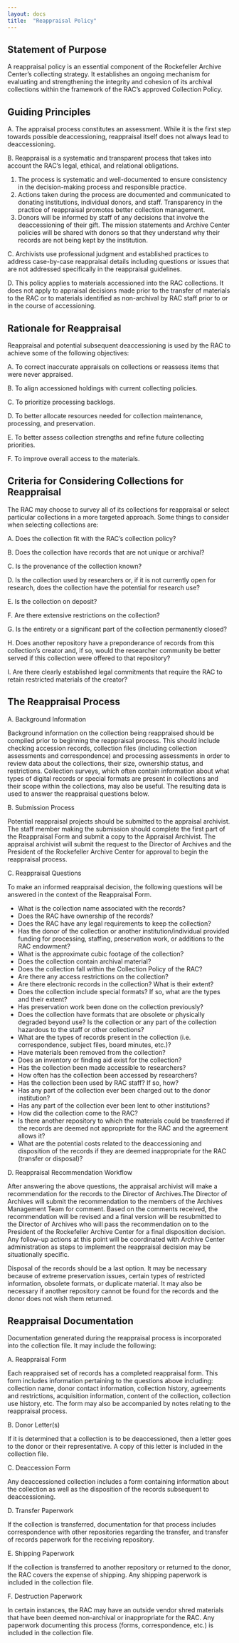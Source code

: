 ```yaml
---
layout: docs
title:  "Reappraisal Policy"
---
```


## Statement of Purpose

A reappraisal policy is an essential component of the Rockefeller Archive Center’s collecting strategy. It establishes an ongoing mechanism for evaluating and strengthening the integrity and cohesion of its archival collections within the framework of the RAC’s approved Collection Policy.

## Guiding Principles

A.  The appraisal process constitutes an assessment. While it is the first step towards possible deaccessioning, reappraisal itself does not always lead to deaccessioning.

B.  Reappraisal is a systematic and transparent process that takes into account the RAC’s legal, ethical, and relational obligations.
1. The process is systematic and well-documented to ensure consistency in the decision-making process and responsible practice.
2. Actions taken during the process are documented and communicated to donating institutions, individual donors, and staff. Transparency in the practice of reappraisal promotes better collection management.
3. Donors will be informed by staff of any decisions that involve the deaccessioning of their gift. The mission statements and Archive Center policies will be shared with donors so that they understand why their records are not being kept by the institution.

C. Archivists use professional judgment and established practices to address case-by-case reappraisal details including questions or issues that are not addressed specifically in the reappraisal guidelines.

D. This policy applies to materials accessioned into the RAC collections. It does not apply to appraisal decisions made prior to the transfer of materials to the RAC or to materials identified as non-archival by RAC staff prior to or in the course of accessioning.

## Rationale for Reappraisal

Reappraisal and potential subsequent deaccessioning is used by the RAC to achieve some of the following objectives:

A.  To correct inaccurate appraisals on collections or reassess items
    that were never appraised.

B.  To align accessioned holdings with current collecting policies.

C.  To prioritize processing backlogs.

D.  To better allocate resources needed for collection maintenance,
    processing, and preservation.

E.  To better assess collection strengths and refine future collecting
    priorities.  

F.  To improve overall access to the materials.  

## Criteria for Considering Collections for Reappraisal

The RAC may choose to survey all of its collections for reappraisal or select particular collections in a more targeted approach. Some things to consider when selecting collections are:

A.  Does the collection fit with the RAC’s collection policy?

B.  Does the collection have records that are not unique or archival?

C.  Is the provenance of the collection known?

D.  Is the collection used by researchers or, if it is not currently open for research, does the collection have the potential for research use?

E.  Is the collection on deposit?

F.  Are there extensive restrictions on the collection?

G.  Is the entirety or a significant part of the collection permanently closed?

H.  Does another repository have a preponderance of records from this
    collection’s creator and, if so, would the researcher community be
    better served if this collection were offered to that repository?

I. Are there clearly established legal commitments that require the RAC to retain restricted materials of the creator?

## The Reappraisal Process

A.  Background Information

Background information on the collection being reappraised should be compiled prior to beginning the reappraisal process. This should include checking accession records, collection files (including collection assessments and correspondence) and processing assessments in order to review data about the collections, their size, ownership status, and restrictions. Collection surveys, which often contain information about what types of digital records or special formats are present in collections and their scope within the collections, may also be useful. The resulting data is used to answer the reappraisal questions below.

B.  Submission Process

Potential reappraisal projects should be submitted to the appraisal archivist. The staff member making the submission should complete the first part of the Reappraisal Form and submit a copy to the Appraisal Archivist. The appraisal archivist will submit the request to the Director of Archives and the President of the Rockefeller Archive Center for approval to begin the reappraisal process.

C. Reappraisal Questions

To make an informed reappraisal decision, the following questions will be answered in the context of the Reappraisal Form.
-   What is the collection name associated with the records?
-   Does the RAC have ownership of the records?
-   Does the RAC have any legal requirements to keep the collection?
-   Has the donor of the collection or another institution/individual
    provided funding for processing, staffing, preservation work, or
    additions to the RAC endowment?
-   What is the approximate cubic footage of the collection?
-   Does the collection contain archival material?
-   Does the collection fall within the Collection Policy of the RAC?
-   Are there any access restrictions on the collection?
-   Are there electronic records in the collection? What is their
    extent?
-   Does the collection include special formats? If so, what are the
    types and their extent?
-   Has preservation work been done on the collection previously?
-   Does the collection have formats that are obsolete or physically
    degraded beyond use? Is the collection or any part of the collection
    hazardous to the staff or other collections?
-   What are the types of records present in the collection (i.e.
    correspondence, subject files, board minutes, etc.)?
-   Have materials been removed from the collection?
-   Does an inventory or finding aid exist for the collection?
-   Has the collection been made accessible to researchers?
-   How often has the collection been accessed by researchers?
-   Has the collection been used by RAC staff? If so, how?
-   Has any part of the collection ever been charged out to the donor
    institution?
-   Has any part of the collection ever been lent to other institutions?
-   How did the collection come to the RAC?
-   Is there another repository to which the materials could be
    transferred if the records are deemed not appropriate for the RAC
    and the agreement allows it?
-   What are the potential costs related to the deaccessioning and
    disposition of the records if they are deemed inappropriate for the
    RAC (transfer or disposal)?

D. Reappraisal Recommendation Workflow

After answering the above questions, the appraisal archivist will make a recommendation for the records to the Director of Archives.The Director of Archives will submit the recommendation to the members of the Archives Management Team for comment. Based on the comments received, the recommendation will be revised and a final version will be resubmitted to the Director of Archives who will pass the recommendation on to the President of the Rockefeller Archive Center for a final disposition decision. Any follow-up actions at this point will be coordinated with Archive Center administration as steps to implement the reappraisal decision may be situationally specific.

Disposal of the records should be a last option. It may be necessary because of extreme preservation issues, certain types of restricted information, obsolete formats, or duplicate material. It may also be necessary if another repository cannot be found for the records and the donor does not wish them returned.

## Reappraisal Documentation

Documentation generated during the reappraisal process is incorporated into the collection file. It may include the following:

A. Reappraisal Form

Each reappraised set of records has a completed reappraisal form. This form includes information pertaining to the questions above including: collection name, donor contact information, collection history, agreements and restrictions, acquisition information, content of the collection, collection use history, etc. The form may also be accompanied by notes relating to the reappraisal process.

B. Donor Letter(s)

If it is determined that a collection is to be deaccessioned, then a letter goes to the donor or their representative. A copy of this letter is included in the collection file.

C. Deaccession Form

Any deaccessioned collection includes a form containing information about the collection as well as the disposition of the records subsequent to deaccessioning.

D. Transfer Paperwork

If the collection is transferred, documentation for that process includes correspondence with other repositories regarding the transfer, and transfer of records paperwork for the receiving
repository.

E. Shipping Paperwork

If the collection is transferred to another repository or returned to the donor, the RAC covers the expense of shipping. Any shipping paperwork is included in the collection file.

F. Destruction Paperwork

In certain instances, the RAC may have an outside vendor shred materials that have been deemed non-archival or inappropriate for the RAC. Any paperwork documenting this process (forms, correspondence, etc.) is included in the collection file.
